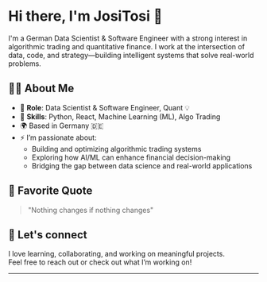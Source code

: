 # Hi there, I'm JosiTosi 👋

I'm a German Data Scientist & Software Engineer with a strong interest in algorithmic trading and quantitative finance. I work at the intersection of data, code, and strategy—building intelligent systems that solve real-world problems.

## 👩‍💻 About Me

- 🔭 **Role**: Data Scientist & Software Engineer, Quant 💡  
- 🧠 **Skills**: Python, React, Machine Learning (ML), Algo Trading 
- 🌍 Based in Germany 🇩🇪  
- ⚡ I’m passionate about:
  - Building and optimizing algorithmic trading systems  
  - Exploring how AI/ML can enhance financial decision-making  
  - Bridging the gap between data science and real-world applications  

## 💬 Favorite Quote

> "Nothing changes if nothing changes"

## 🤝 Let's connect

I love learning, collaborating, and working on meaningful projects.  
Feel free to reach out or check out what I’m working on!

---
